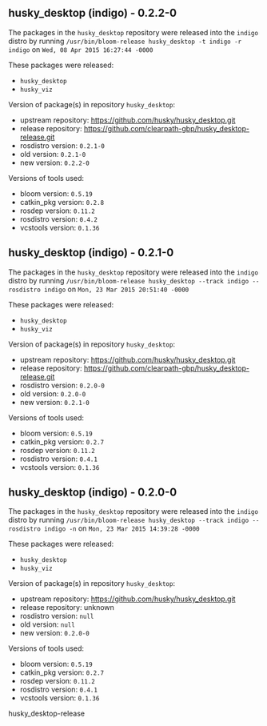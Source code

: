 ## husky_desktop (indigo) - 0.2.2-0

The packages in the `husky_desktop` repository were released into the `indigo` distro by running `/usr/bin/bloom-release husky_desktop -t indigo -r indigo` on `Wed, 08 Apr 2015 16:27:44 -0000`

These packages were released:
- `husky_desktop`
- `husky_viz`

Version of package(s) in repository `husky_desktop`:
- upstream repository: https://github.com/husky/husky_desktop.git
- release repository: https://github.com/clearpath-gbp/husky_desktop-release.git
- rosdistro version: `0.2.1-0`
- old version: `0.2.1-0`
- new version: `0.2.2-0`

Versions of tools used:
- bloom version: `0.5.19`
- catkin_pkg version: `0.2.8`
- rosdep version: `0.11.2`
- rosdistro version: `0.4.2`
- vcstools version: `0.1.36`


## husky_desktop (indigo) - 0.2.1-0

The packages in the `husky_desktop` repository were released into the `indigo` distro by running `/usr/bin/bloom-release husky_desktop --track indigo --rosdistro indigo` on `Mon, 23 Mar 2015 20:51:40 -0000`

These packages were released:
- `husky_desktop`
- `husky_viz`

Version of package(s) in repository `husky_desktop`:
- upstream repository: https://github.com/husky/husky_desktop.git
- release repository: https://github.com/clearpath-gbp/husky_desktop-release.git
- rosdistro version: `0.2.0-0`
- old version: `0.2.0-0`
- new version: `0.2.1-0`

Versions of tools used:
- bloom version: `0.5.19`
- catkin_pkg version: `0.2.7`
- rosdep version: `0.11.2`
- rosdistro version: `0.4.1`
- vcstools version: `0.1.36`


## husky_desktop (indigo) - 0.2.0-0

The packages in the `husky_desktop` repository were released into the `indigo` distro by running `/usr/bin/bloom-release husky_desktop --track indigo --rosdistro indigo -n` on `Mon, 23 Mar 2015 14:39:28 -0000`

These packages were released:
- `husky_desktop`
- `husky_viz`

Version of package(s) in repository `husky_desktop`:
- upstream repository: https://github.com/husky/husky_desktop.git
- release repository: unknown
- rosdistro version: `null`
- old version: `null`
- new version: `0.2.0-0`

Versions of tools used:
- bloom version: `0.5.19`
- catkin_pkg version: `0.2.7`
- rosdep version: `0.11.2`
- rosdistro version: `0.4.1`
- vcstools version: `0.1.36`


husky_desktop-release
